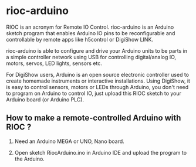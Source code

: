 # rioc-arduino

RIOC is an acronym for Remote IO Control. rioc-arduino is an Arduino sketch program that enables Arduino IO pins to be reconfigurable and controllable by remote apps like h5control or DigiShow LINK. 
 
rioc-arduino is able to configure and drive your Arduino units to be parts in a simple controller network using USB for controlling digital/analog IO, motors, servos, LED lights, sensors etc.
 
For DigiShow users, Arduino is an open source electronic controller used to create homemade instruments or interactive installations. Using DigiShow, it is easy to control sensors, motors or LEDs through Arduino, you don't need to program on Arduino to control IO, just upload this RIOC sketch to your Arduino board (or Arduino PLC). 
 

## How to make a remote-controlled Arduino with RIOC ?

1. Need an Arduino MEGA or UNO, Nano board.

2. Open sketch RiocArduino.ino in Arduino IDE and upload the program to the Arduino. 

